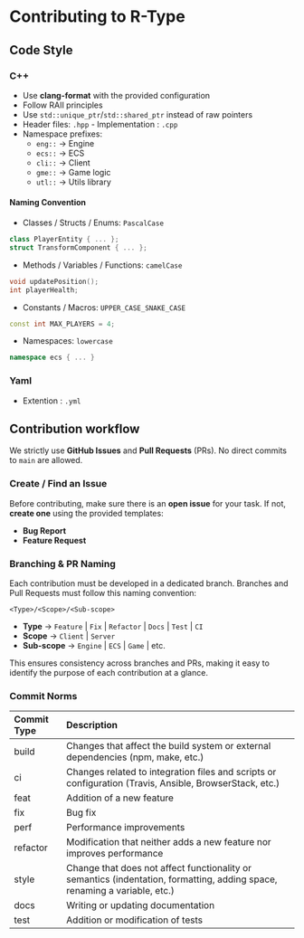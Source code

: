 # Contributing to R-Type

## Code Style

### C++
 - Use **clang-format** with the provided configuration
 - Follow RAII principles
 - Use `std::unique_ptr`/`std::shared_ptr` instead of raw pointers
 - Header files: `.hpp` - Implementation : `.cpp`
 - Namespace prefixes:
   - `eng::` → Engine
   - `ecs::` → ECS
   - `cli::` → Client
   - `gme::` → Game logic
   - `utl::` → Utils library

#### Naming Convention 
- Classes / Structs / Enums: `PascalCase`
```cpp
class PlayerEntity { ... };
struct TransformComponent { ... };
```
- Methods / Variables / Functions: `camelCase`
```cpp
void updatePosition();
int playerHealth;
```
- Constants / Macros: `UPPER_CASE_SNAKE_CASE`
```cpp
const int MAX_PLAYERS = 4;
```
- Namespaces: `lowercase`
```cpp
namespace ecs { ... }
```

### Yaml
- Extention : `.yml`

## Contribution workflow
We strictly use **GitHub Issues** and **Pull Requests** (PRs).
No direct commits to `main` are allowed.

### Create / Find an Issue
Before contributing, make sure there is an **open issue** for your task.
If not, **create one** using the provided templates:

- **Bug Report**
- **Feature Request**

### Branching & PR Naming
Each contribution must be developed in a dedicated branch.
Branches and Pull Requests must follow this naming convention:
```
<Type>/<Scope>/<Sub-scope>
```
- **Type** → `Feature` | `Fix` | `Refactor` | `Docs` | `Test` | `CI`
- **Scope** → `Client` | `Server`
- **Sub-scope** → `Engine` | `ECS` | `Game` | etc.

This ensures consistency across branches and PRs, making it easy to identify the purpose of each contribution at a glance.

### Commit Norms
| Commit Type | Description                                                                                                               |
|:------------|:--------------------------------------------------------------------------------------------------------------------------|
| build       | Changes that affect the build system or external dependencies (npm, make, etc.)                                           |
| ci          | Changes related to integration files and scripts or configuration (Travis, Ansible, BrowserStack, etc.)                   |
| feat        | Addition of a new feature                                                                                                 |
| fix         | Bug fix                                                                                                                   |
| perf        | Performance improvements                                                                                                  |
| refactor    | Modification that neither adds a new feature nor improves performance                                                     |
| style       | Change that does not affect functionality or semantics (indentation, formatting, adding space, renaming a variable, etc.) |
| docs        | Writing or updating documentation                                                                                         |
| test        | Addition or modification of tests                                                                                         |